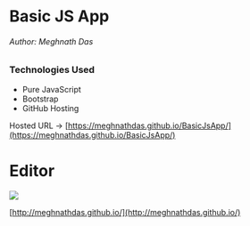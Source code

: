 # Basic JS App
###### Author: Meghnath Das

### Technologies Used
- Pure JavaScript
- Bootstrap
- GitHub Hosting

Hosted URL -> [https://meghnathdas.github.io/BasicJsApp/](https://meghnathdas.github.io/BasicJsApp/)

# Editor

![](https://meghnathdas.github.io/public/images/MD_Logo_138X138.png)

[http://meghnathdas.github.io/](http://meghnathdas.github.io/)
